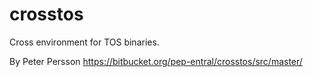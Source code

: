 # crosstos

Cross environment for TOS binaries.

By Peter Persson
https://bitbucket.org/pep-entral/crosstos/src/master/

